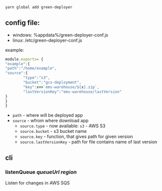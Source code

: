 ```bash
yarn global add green-deployer
```


## config file:
* windows: %appdata%/green-deployer-conf.js
* linux: /etc/green-deployer-conf.js

example:

```js
module.exports= {
"example":{
"path":"/home/example",
"source":{
        "type":"s3",
        "bucket":"gcs-deployment",
        "key":x=>`ems-warehouse/${x}.zip`,
        "lastVersionKey":"ems-warehouse/lastVersion"
}
}
}
```
* `path` - where will be deployed app 
* `source` - wfrom where download app
    * `source.type` - now available: `s3` - AWS S3
    * `source.bucket` - s3 bucket name
    * `source.key` - function, that gives path for given version
    * `source.lastVersionKey` - path for file contains name of last version

## cli
### listenQueue _queueUrl_ _region_
Listen for changes in AWS SQS